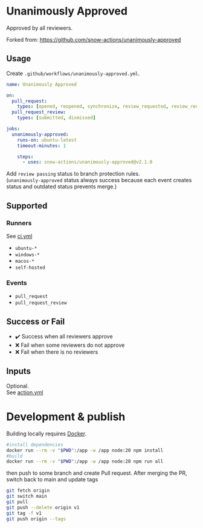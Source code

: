 # Unanimously Approved

Approved by all reviewers.

Forked from: https://github.com/snow-actions/unanimously-approved

## Usage

Create `.github/workflows/unanimously-approved.yml`.

```yml
name: Unanimously Approved

on:
  pull_request:
    types: [opened, reopened, synchronize, review_requested, review_request_removed]
  pull_request_review:
    types: [submitted, dismissed]

jobs:
  unanimously-approved:
    runs-on: ubuntu-latest
    timeout-minutes: 1

    steps:
      - uses: snow-actions/unanimously-approved@v2.1.0
```

Add `review passing` status to branch protection rules.  
(`unanimously-approved` status always success because each event creates status and outdated status prevents merge.)

## Supported

### Runners

See [ci.yml](.github/workflows/ci.yml)

- `ubuntu-*`
- `windows-*`
- `macos-*`
- `self-hosted`

### Events

- `pull_request`
- `pull_request_review`

## Success or Fail

* :heavy_check_mark: Success when all reviewers approve
* :x: Fail when some reviewers do not approve
* :x: Fail when there is no reviewers

## Inputs

Optional.  
See [action.yml](action.yml)

# Development & publish

Building locally requires [Docker](https://www.docker.com/).

```bash
#install dependencies
docker run --rm -v "$PWD":/app -w /app node:20 npm install 
#build
docker run --rm -v "$PWD":/app -w /app node:20 npm run all
```

then push to some branch and create Pull request.
After merging the PR, switch back to main and update tags

```bash
git fetch origin
git switch main
git pull
git push --delete origin v1
git tag -f v1
git push origin --tags 
```